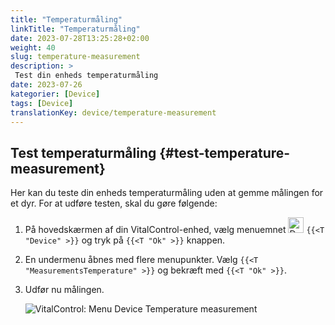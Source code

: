 ```yaml
---
title: "Temperaturmåling"
linkTitle: "Temperaturmåling"
date: 2023-07-28T13:25:28+02:00
weight: 40
slug: temperature-measurement
description: >
 Test din enheds temperaturmåling
date: 2023-07-26
kategorier: [Device]
tags: [Device]
translationKey: device/temperature-measurement
---
```

## Test temperaturmåling {#test-temperature-measurement}

Her kan du teste din enheds temperaturmåling uden at gemme målingen for et dyr. For at udføre testen, skal du gøre følgende:

1. På hovedskærmen af din VitalControl-enhed, vælg menuemnet <img src="/icons/device.svg" width="25" align="bottom" alt="Device" /> `{{<T "Device" >}}` og tryk på `{{<T "Ok" >}}` knappen.

2. En undermenu åbnes med flere menupunkter. Vælg `{{<T "MeasurementsTemperature" >}}` og bekræft med `{{<T "Ok" >}}`.

3. Udfør nu målingen.

   ![VitalControl: Menu Device Temperature measurement](../images/temperature.png "Test temperaturmåling")

